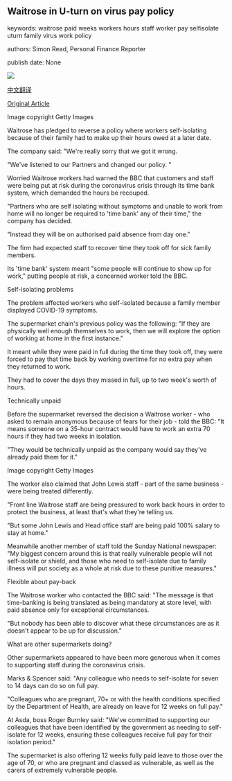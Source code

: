 ## Waitrose in U-turn on virus pay policy

keywords: waitrose paid weeks workers hours staff worker pay selfisolate uturn family virus work policy

authors: Simon Read, Personal Finance Reporter

publish date: None

![](https://ichef.bbci.co.uk/news/1024/branded_news/16F48/production/_111642049_gettyimages-1145090560.jpg)

[中文翻译](Waitrose%20in%20U-turn%20on%20virus%20pay%20policy_zh.md)

[Original Article](https://www.bbc.com/news/business-52191147)

Image copyright Getty Images

Waitrose has pledged to reverse a policy where workers self-isolating because of their family had to make up their hours owed at a later date.

The company said: "We're really sorry that we got it wrong.

"We've listened to our Partners and changed our policy. "

Worried Waitrose workers had warned the BBC that customers and staff were being put at risk during the coronavirus crisis through its time bank system, which demanded the hours be recouped.

"Partners who are self isolating without symptoms and unable to work from home will no longer be required to 'time bank' any of their time," the company has decided.

"Instead they will be on authorised paid absence from day one."

The firm had expected staff to recover time they took off for sick family members.

Its 'time bank' system meant "some people will continue to show up for work," putting people at risk, a concerned worker told the BBC.

Self-isolating problems

The problem affected workers who self-isolated because a family member displayed COVID-19 symptoms.

The supermarket chain's previous policy was the following: "If they are physically well enough themselves to work, then we will explore the option of working at home in the first instance."

It meant while they were paid in full during the time they took off, they were forced to pay that time back by working overtime for no extra pay when they returned to work.

They had to cover the days they missed in full, up to two week's worth of hours.

Technically unpaid

Before the supermarket reversed the decision a Waitrose worker - who asked to remain anonymous because of fears for their job - told the BBC: "It means someone on a 35-hour contract would have to work an extra 70 hours if they had two weeks in isolation.

"They would be technically unpaid as the company would say they've already paid them for it."

Image copyright Getty Images

The worker also claimed that John Lewis staff - part of the same business - were being treated differently.

"Front line Waitrose staff are being pressured to work back hours in order to protect the business, at least that's what they're telling us.

"But some John Lewis and Head office staff are being paid 100% salary to stay at home."

Meanwhile another member of staff told the Sunday National newspaper: "My biggest concern around this is that really vulnerable people will not self-isolate or shield, and those who need to self-isolate due to family illness will put society as a whole at risk due to these punitive measures."

Flexible about pay-back

The Waitrose worker who contacted the BBC said: "The message is that time-banking is being translated as being mandatory at store level, with paid absence only for exceptional circumstances.

"But nobody has been able to discover what these circumstances are as it doesn't appear to be up for discussion."

What are other supermarkets doing?

Other supermarkets appeared to have been more generous when it comes to supporting staff during the coronavirus crisis.

Marks & Spencer said: "Any colleague who needs to self-isolate for seven to 14 days can do so on full pay.

"Colleagues who are pregnant, 70+ or with the health conditions specified by the Department of Health, are already on leave for 12 weeks on full pay."

At Asda, boss Roger Burnley said: "We've committed to supporting our colleagues that have been identified by the government as needing to self-isolate for 12 weeks, ensuring these colleagues receive full pay for their isolation period."

The supermarket is also offering 12 weeks fully paid leave to those over the age of 70, or who are pregnant and classed as vulnerable, as well as the carers of extremely vulnerable people.
